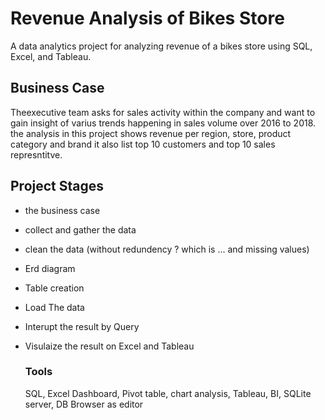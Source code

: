 # Revenue Analysis of Bikes Store
A data analytics project for analyzing revenue of a bikes store using SQL, Excel, and Tableau.
## Business Case 
Theexecutive team asks for sales activity within the company and want to gain insight of varius trends happening in sales volume over 2016 to 2018.
the analysis in this project shows revenue per region, store, product category and brand
it also list top 10 customers and top 10 sales represntitve.

## Project Stages
- the business case
- collect and gather the data
- clean the data (without redundency ? which is ... and missing values)
- Erd diagram
- Table creation 
- Load The data
- Interupt the result by Query
- Visulaize the result on Excel and Tableau


  ### Tools
  SQL, Excel Dashboard, Pivot table, chart analysis, Tableau, BI, SQLite server, DB Browser as editor 
